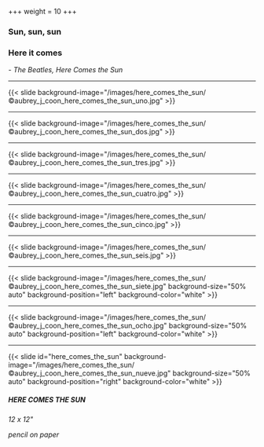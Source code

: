 +++
weight = 10
+++

### Sun, sun, sun
### Here it comes

*- The Beatles, Here Comes the Sun*

---

{{< slide background-image="/images/here_comes_the_sun/©aubrey_j_coon_here_comes_the_sun_uno.jpg" >}}

---

{{< slide background-image="/images/here_comes_the_sun/©aubrey_j_coon_here_comes_the_sun_dos.jpg" >}}

---

{{< slide background-image="/images/here_comes_the_sun/©aubrey_j_coon_here_comes_the_sun_tres.jpg" >}}

---

{{< slide background-image="/images/here_comes_the_sun/©aubrey_j_coon_here_comes_the_sun_cuatro.jpg" >}}

---

{{< slide background-image="/images/here_comes_the_sun/©aubrey_j_coon_here_comes_the_sun_cinco.jpg" >}}

---

{{< slide background-image="/images/here_comes_the_sun/©aubrey_j_coon_here_comes_the_sun_seis.jpg" >}}

---

{{< slide background-image="/images/here_comes_the_sun/©aubrey_j_coon_here_comes_the_sun_siete.jpg" background-size="50% auto" background-position="left" background-color="white" >}}

---

{{< slide background-image="/images/here_comes_the_sun/©aubrey_j_coon_here_comes_the_sun_ocho.jpg" background-size="50% auto" background-position="left" background-color="white" >}}

---

{{< slide id="here_comes_the_sun" background-image="/images/here_comes_the_sun/©aubrey_j_coon_here_comes_the_sun_nueve.jpg" background-size="50% auto" background-position="right" background-color="white" >}}

##### HERE COMES THE SUN

*12 x 12"*

*pencil on paper*

